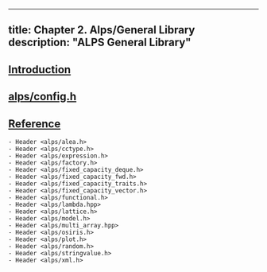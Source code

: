 
---
title: Chapter 2. Alps/General Library
description: "ALPS General Library"
---

## [Introduction](introduction)

## [alps/config.h](config)

## [Reference](reference)
    - Header <alps/alea.h>
    - Header <alps/cctype.h>
    - Header <alps/expression.h>
    - Header <alps/factory.h>
    - Header <alps/fixed_capacity_deque.h>
    - Header <alps/fixed_capacity_fwd.h>
    - Header <alps/fixed_capacity_traits.h>
    - Header <alps/fixed_capacity_vector.h>
    - Header <alps/functional.h>
    - Header <alps/lambda.hpp>
    - Header <alps/lattice.h>
    - Header <alps/model.h>
    - Header <alps/multi_array.hpp>
    - Header <alps/osiris.h>
    - Header <alps/plot.h>
    - Header <alps/random.h>
    - Header <alps/stringvalue.h>
    - Header <alps/xml.h>

